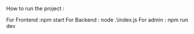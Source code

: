 How to run the project :

For Frontend :npm start
For Backend : node .\index.js
For admin : npm run dev
